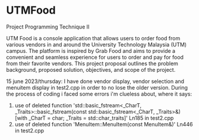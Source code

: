# UTMFood
Project Programming Technique II

UTM Food is a console application that allows users to order food from various vendors in and 
around the University Technology Malaysia (UTM) campus. The platform is inspired by Grab 
Food and aims to provide a convenient and seamless experience for users to order and pay for 
food from their favorite vendors. This project proposal outlines the problem background, 
proposed solution, objectives, and scope of the project.


15 june 2023/thursday:
I have done vendor display, vendor selection and menuitem display in test2.cpp in order to no lose the older version.
During the process of coding i faced some errors i'm clueless about, where it says:
1. use of deleted function 'std::basic_fstream<_CharT, _Traits>::basic_fstream(const std::basic_fstream<_CharT, _Traits>&) [with _CharT = char; _Traits = std::char_traits<char>]' Ln185 in test2.cpp
2. use of deleted function 'MenuItem::MenuItem(const MenuItem&)' Ln446 in test2.cpp
